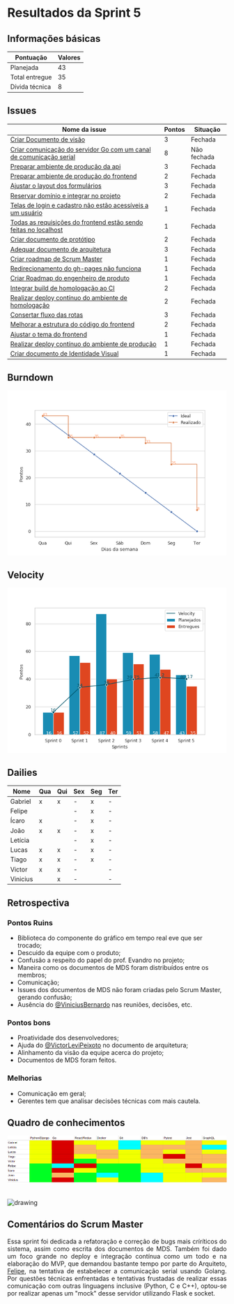 # Resultados da Sprint 5

## Informações básicas

|Pontuação|Valores|
|-----|-----|
|Planejada|43|
|Total entregue|35|
|Dívida técnica|8|

## Issues

|Nome da issue|Pontos|Situação|
|-----|-----|------|
|[Criar Documento de visão](https://github.com/fga-eps-mds/2019.1-unbrake/issues/91)|3|Fechada|
|[Criar comunicação do servidor Go com um canal de comunicação serial](https://github.com/fga-eps-mds/2019.1-unbrake/issues/97)|8|Não fechada|
|[Preparar ambiente de produção da api](https://github.com/fga-eps-mds/2019.1-unbrake/issues/114)|3|Fechada|
|[Preparar ambiente de produção do frontend](https://github.com/fga-eps-mds/2019.1-unbrake/issues/116)|2|Fechada|
|[Ajustar o layout dos formulários](https://github.com/fga-eps-mds/2019.1-unbrake/issues/117)|3|Fechada|
|[Reservar domínio e integrar no projeto](https://github.com/fga-eps-mds/2019.1-unbrake/issues/119)|2|Fechada|
|[Telas de login e cadastro não estão acessíveis a um usuário](https://github.com/fga-eps-mds/2019.1-unbrake/issues/120)|1|Fechada|
|[Todas as requisições do frontend estão sendo feitas no localhost](https://github.com/fga-eps-mds/2019.1-unbrake/issues/123)|1|Fechada|
|[Criar documento de protótipo](https://github.com/fga-eps-mds/2019.1-unbrake/issues/125)|2|Fechada|
|[Adequar documento de arquitetura](https://github.com/fga-eps-mds/2019.1-unbrake/issues/128)|3|Fechada|
|[Criar roadmap de Scrum Master](https://github.com/fga-eps-mds/2019.1-unbrake/issues/129)|1|Fechada|
|[Redirecionamento do gh-pages não funciona](https://github.com/fga-eps-mds/2019.1-unbrake/issues/131)|1|Fechada|
|[Criar Roadmap do engenheiro de produto](https://github.com/fga-eps-mds/2019.1-unbrake/issues/132)|1|Fechada|
|[Integrar build de homologação ao CI](https://github.com/fga-eps-mds/2019.1-unbrake/issues/133)|2|Fechada|
|[Realizar deploy contínuo do ambiente de homologação](https://github.com/fga-eps-mds/2019.1-unbrake/issues/135)|2|Fechada|
|[Consertar fluxo das rotas](https://github.com/fga-eps-mds/2019.1-unbrake/issues/136)|3|Fechada|
|[Melhorar a estrutura do código do frontend](https://github.com/fga-eps-mds/2019.1-unbrake/issues/138)|2|Fechada|
|[Ajustar o tema do frontend](https://github.com/fga-eps-mds/2019.1-unbrake/issues/139)|1|Fechada|
|[Realizar deploy contínuo do ambiente de produção](https://github.com/fga-eps-mds/2019.1-unbrake/issues/142)|1|Fechada|
|[Criar documento de Identidade Visual](https://github.com/fga-eps-mds/2019.1-unbrake/issues/144)|1|Fechada|


## Burndown
![sprint_5](images/sprint5.png)

## Velocity
![velocity_5](images/velocity5.png)

## Dailies
|Nome| Qua| Qui| Sex|Seg|Ter
|-|----|----|----|----|----|
|Gabriel|x|x|-|x|-|
|Felipe|||-|x|-|
|Ícaro|x||-|x|-|
|João|x|x|-|x|-|
|Letícia|||-|x|-|
|Lucas|x|x|-|x|-|
|Tiago|x|x|-|x|-|
|Victor|x|x|-||-|
|Vinicius||x|-||-|

## Retrospectiva

### Pontos Ruins

* Biblioteca do componente do gráfico em tempo real eve que ser trocado;
* Descuido da equipe com o produto;
* Confusão a respeito do papel do prof. Evandro no projeto;
* Maneira como os documentos de MDS foram distribuídos entre os membros;
* Comunicação;
* Issues dos documentos de MDS não foram criadas pelo Scrum Master, gerando confusão;
* Ausência do [@ViniciusBernardo](https://github.com/ViniciusBernardo) nas reuniões, decisões, etc.


### Pontos bons

* Proatividade dos desenvolvedores;
* Ajuda do [@VictorLeviPeixoto](https://github.com/VictorLeviPeixoto) no documento de arquitetura;
* Alinhamento da visão da equipe acerca do projeto;
* Documentos de MDS foram feitos.

### Melhorias

* Comunicação em geral;
* Gerentes tem que analisar decisões técnicas com mais cautela.


## Quadro de conhecimentos

![conhecimento3](images/conhecimento5.png)
</br>
</br>
</br>
<img src="../images/legenda.png" alt="drawing" style="width:400px;"/>

## Comentários do Scrum Master

<p align="justify">
Essa sprint foi dedicada a refatoração e correção de bugs mais críríticos do sistema, assim como escrita dos documentos de MDS. Também foi dado um foco grande no deploy e integração contínua como um todo e na elaboração do MVP, que demandou bastante tempo por parte do Arquiteto, <a href="https://github.com/Bumbleblo" >Felipe</a>, na tentativa de estabelecer a comunicação serial usando Golang. Por questões técnicas enfrentadas e tentativas frustadas de realizar essas comunicação com outras linguagens inclusive (Python, C e C++), optou-se por realizar apenas um "mock" desse servidor utilizando Flask e socket. </p>

